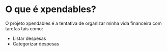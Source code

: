 # O que é xpendables?
O projeto xpendables é a tentativa de organizar minha vida financeira com tarefas tais como:
* Listar despesas
* Categorizar despesas
